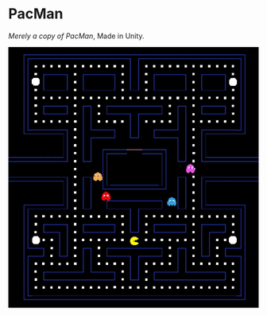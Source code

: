 # PacMan
*Merely a copy of PacMan*, Made in Unity.


![Alt text](https://github.com/ZumbaMaster313/PacMan/blob/master/PacManGame.JPG)
